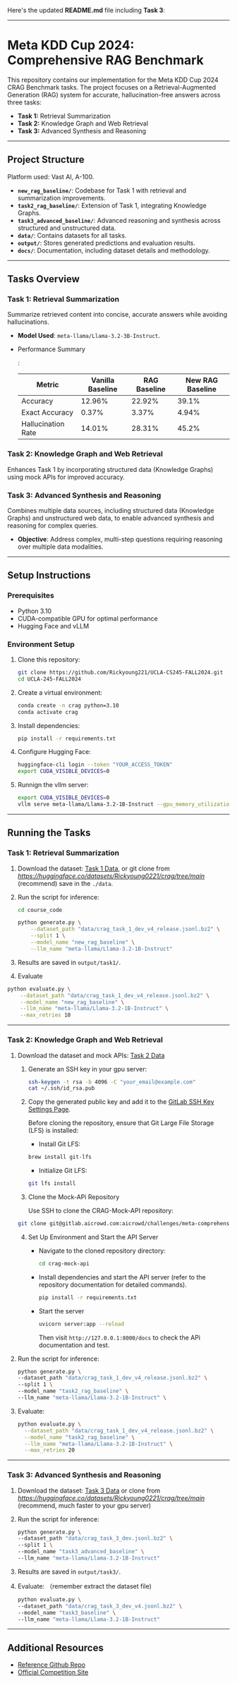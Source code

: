 Here's the updated **README.md** file including **Task 3**:

---

# Meta KDD Cup 2024: Comprehensive RAG Benchmark

This repository contains our implementation for the Meta KDD Cup 2024 CRAG Benchmark tasks. The project focuses on a Retrieval-Augmented Generation (RAG) system for accurate, hallucination-free answers across three tasks:

- **Task 1:** Retrieval Summarization
- **Task 2:** Knowledge Graph and Web Retrieval
- **Task 3:** Advanced Synthesis and Reasoning

---

## Project Structure

Platform used: Vast AI, A-100.

- **`new_rag_baseline/`**: Codebase for Task 1 with retrieval and summarization improvements.
- **`task2_rag_baseline/`**: Extension of Task 1, integrating Knowledge Graphs.
- **`task3_advanced_baseline/`**: Advanced reasoning and synthesis across structured and unstructured data.
- **`data/`**: Contains datasets for all tasks.
- **`output/`**: Stores generated predictions and evaluation results.
- **`docs/`**: Documentation, including dataset details and methodology.

---

## Tasks Overview

### Task 1: Retrieval Summarization

Summarize retrieved content into concise, accurate answers while avoiding hallucinations.

- **Model Used**: `meta-llama/Llama-3.2-3B-Instruct`.

- Performance Summary

  :

  | Metric             | Vanilla Baseline | RAG Baseline | New RAG Baseline |
  | ------------------ | ---------------- | ------------ | ---------------- |
  | Accuracy           | 12.96%           | 22.92%       | 39.1%            |
  | Exact Accuracy     | 0.37%            | 3.37%        | 4.94%            |
  | Hallucination Rate | 14.01%           | 28.31%       | 45.2%            |

### Task 2: Knowledge Graph and Web Retrieval

Enhances Task 1 by incorporating structured data (Knowledge Graphs) using mock APIs for improved accuracy.

### Task 3: Advanced Synthesis and Reasoning

Combines multiple data sources, including structured data (Knowledge Graphs) and unstructured web data, to enable advanced synthesis and reasoning for complex queries.

- **Objective**: Address complex, multi-step questions requiring reasoning over multiple data modalities.

---

## Setup Instructions

### Prerequisites

- Python 3.10
- CUDA-compatible GPU for optimal performance
- Hugging Face and vLLM

### Environment Setup

1. Clone this repository:

   ```bash
   git clone https://github.com/Rickyoung221/UCLA-CS245-FALL2024.git
   cd UCLA-245-FALL2024
   ```

2. Create a virtual environment:

   ```bash
   conda create -n crag python=3.10
   conda activate crag
   ```

3. Install dependencies:

   ```bash
   pip install -r requirements.txt
   ```

4. Configure Hugging Face:

   ```bash
   huggingface-cli login --token "YOUR_ACCESS_TOKEN"
   export CUDA_VISIBLE_DEVICES=0
   ```

5. Runnign the vllm server:

   ```bash
   export CUDA_VISIBLE_DEVICES=0
   vllm serve meta-llama/Llama-3.2-1B-Instruct --gpu_memory_utilization=0.85 --tensor_parallel_size=1 --dtype="half" --port=8088 --enforce_eager
   ```

---

## Running the Tasks

### Task 1: Retrieval Summarization

1. Download the dataset: [Task 1 Data](https://www.aicrowd.com/challenges/meta-comprehensive-rag-benchmark-kdd-cup-2024/problems/retrieval-summarization/dataset_files), or git clone from *https://huggingface.co/datasets/Rickyoung0221/crag/tree/main* (recommend) save in the `./data`.

2. Run the script for inference:

   ```bash
   cd course_code

   python generate.py \
       --dataset_path "data/crag_task_1_dev_v4_release.jsonl.bz2" \
       --split 1 \
       --model_name "new_rag_baseline" \
       --llm_name "meta-llama/Llama-3.2-1B-Instruct"
   ```

3. Results are saved in `output/task1/`.

4. Evaluate

```bash
python evaluate.py \
    --dataset_path "data/crag_task_1_dev_v4_release.jsonl.bz2" \
    --model_name "new_rag_baseline" \
    --llm_name "meta-llama/Llama-3.2-1B-Instruct" \
    --max_retries 10
```

---

### Task 2: Knowledge Graph and Web Retrieval

1. Download the dataset and mock APIs: [Task 2 Data](https://www.aicrowd.com/challenges/meta-comprehensive-rag-benchmark-kdd-cup-2024/problems/knowledge-graph-and-web-retrieval/dataset_files)

   1. Generate an SSH key in your gpu server:

      ```bash
      ssh-keygen -t rsa -b 4096 -C "your_email@example.com"
      cat ~/.ssh/id_rsa.pub
      ```

   2. Copy the generated public key and add it to the [GitLab SSH Key Settings Page](https://gitlab.aicrowd.com/-/user_settings/ssh_keys/10939).

      Before cloning the repository, ensure that Git Large File Storage (LFS) is installed:

      - Install Git LFS:

      ```bash
      brew install git-lfs
      ```

      - Initialize Git LFS:

      ```bash
      git lfs install
      ```

   3. Clone the Mock-APi Repository

      Use SSH to clone the CRAG-Mock-API repository:

   ```bash
   git clone git@gitlab.aicrowd.com:aicrowd/challenges/meta-comprehensive-rag-benchmark-kdd-cup-2024/crag-mock-api.git
   ```

   4. Set Up Environment and Start the API Server

      - Navigate to the cloned repository directory:

        ```bash
        cd crag-mock-api
        ```

      - Install dependencies and start the API server (refer to the repository documentation for detailed commands).

        ```bash
        pip install -r requirements.txt
        ```

      - Start the server

        ```bash
        uvicorn server:app --reload
        ```

        Then visit `http://127.0.0.1:8000/docs` to check the APi documentation and test.

2. Run the script for inference:

   ```bash
   python generate.py \
   --dataset_path "data/crag_task_1_dev_v4_release.jsonl.bz2" \
   --split 1 \
   --model_name "task2_rag_baseline" \
   --llm_name "meta-llama/Llama-3.2-1B-Instruct" \
   ```

3. Evaluate:

   ```bash
   python evaluate.py \
     --dataset_path "data/crag_task_1_dev_v4_release.jsonl.bz2" \
     --model_name "task2_rag_baseline" \
     --llm_name "meta-llama/Llama-3.2-1B-Instruct" \
     --max_retries 20
   ```

---

### Task 3: Advanced Synthesis and Reasoning

1. Download the dataset: [Task 3 Data](https://www.aicrowd.com/challenges/meta-comprehensive-rag-benchmark-kdd-cup-2024/problems/advanced-synthesis-and-reasoning/dataset_files) or clone from *https://huggingface.co/datasets/Rickyoung0221/crag/tree/main* (recommend, much faster to your gpu server)

2. Run the script for inference:

   ```bash
   python generate.py \
   --dataset_path "data/crag_task_3_dev.jsonl.bz2" \
   --split 1 \
   --model_name "task3_advanced_baseline" \
   --llm_name "meta-llama/Llama-3.2-1B-Instruct"
   ```

3. Results are saved in `output/task3/`.

4. Evaluate: （remember extract the dataset file)

   ```bash
   python evaluate.py \
   --dataset_path "data/crag_task_3_dev_v4.jsonl.bz2" \
   --model_name "task3_baseline" \
   --llm_name "meta-llama/Llama-3.2-1B-Instruct"
   ```

---

## Additional Resources

- [Reference Github Repo](*https://github.com/USTCAGI/CRAG-in-KDD-Cup2024/tree/master*)
- [Official Competition Site](https://www.aicrowd.com/challenges/meta-comprehensive-rag-benchmark-kdd-cup-2024)
